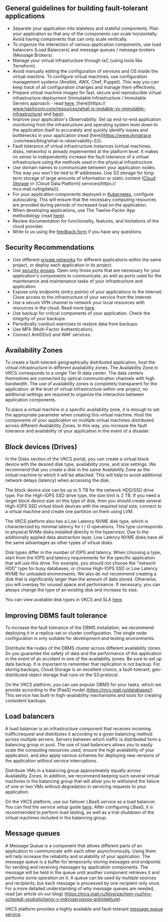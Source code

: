 ## General guidelines for building fault-tolerant applications

- Separate your application into stateless and stateful components. Plan your application so that any of the components can scale horizontally. Avoid having components that can only scale vertically.
- To organize the interaction of various application components, use load balancers (Load Balancers) and message queues / message brokers (Message Brokers).
- Manage your virtual infrastructure through IaC (using tools like Terraform).
- Avoid manually editing the configuration of services and OS inside the virtual machine. To configure virtual machines, use configuration management systems (Ansible, AWX, Chef, Puppet). This way you can keep track of all configuration changes and manage them effectively.
- Prepare virtual machine images for fast, secure and reproducible virtual infrastructure deployment (Immutable Infrastructure / Immutable Servers approach - read [here](https://martinfowler.com/bliki/ImmutableServer.html), [here](https:// www.hashicorp.com/resources/what-is-mutable-vs-immutable-infrastructure) and [here](https://medium.com/the-cloud-architect/immutable-infrastructure-21f6613e7a23)).
- Improve your application's Observability: Set up end-to-end application monitoring from the infrastructure and operating system level down to the application itself to accurately and quickly identify issues and bottlenecks in your application (read [here](https://www.dynatrace .com/news/blog/what-is-observability-2/)).
- Fault tolerance of virtual infrastructure instances (virtual machines, disks, networks) is already implemented at the platform level. It makes no sense to independently increase the fault tolerance of a virtual infrastructure using the methods used in the physical infrastructure.
- Use domain names to communicate between your application nodes. This way you won't be tied to IP addresses.
  Use S3 storage for long-term storage of large amounts of information or static content ([Cloud Storage](https://mcs.mail.ru/docs/ru/base/s3#) or [Cloud Data Platform] services(https:// mcs.mail.ru/bigdata/)).
- For your application components deployed in [Kubernetes](https://mcs.mail.ru/help/kubernetes/scaling), configure autoscaling. This will ensure that the necessary computing resources are provided during periods of increased load on the application.
- When developing applications, use The Twelve-Factor App methodology (read [here](https://12factor.net/)).
- Review documentation for functionality, features, and limitations of the cloud provider.
- Write to us using the [feedback form](https://mcs.mail.ru/help/contact-us) if you have any questions.

## Security Recommendations

- Use different [private networks](https://mcs.mail.ru/docs/ru/networks/vnet/networks) for different applications within the same project, or deploy each application in its project.
- Use [security groups](https://mcs.mail.ru/docs/ru/networks/vnet/firewall#). Open only those ports that are necessary for your application's components to communicate, as well as ports used for the maintenance and maintenance tasks of your infrastructure and application.
- Expose only endpoints (entry points) of your applications to the Internet. Close access to the infrastructure of your service from the Internet.
- Use a secure VPN channel to network your local resources with resources in the cloud. Read more [here](https://mcs.mail.ru/help/network/vpn).
- Use backup for critical components of your application. Check the integrity of your backups.
- Periodically conduct exercises to restore data from backups.
- Use MFA (Multi-Factor Authentication).
- Connect AntiDDoS and WAF services.

## Availability Zones

To create a fault-tolerant geographically distributed application, host the virtual infrastructure in different availability zones. The Availability Zone in VKCS corresponds to a single Tier III data center. The data centers themselves are connected by optical communication channels with high bandwidth. The use of availability zones is completely transparent for the application: at the level of virtual infrastructure within one project, no additional settings are required to organize the interaction between application components.

To place a virtual machine in a specific availability zone, it is enough to set the appropriate parameter when creating this virtual machine. Host the components of your application on multiple virtual machines distributed across different Availability Zones. In this way, you increase the fault tolerance and availability of your application in the event of a disaster.

## Block devices (Drives)

In the Disks section of the VKCS portal, you can create a virtual block device with the desired disk type, availability zone, and size settings. We recommend that you create a disk in the same Availability Zone as the virtual machine to which it will be attached. This will help to avoid additional network delays (latency) when accessing the disk.

The block device size can be up to 5 TB for the network HDD/SSD drive type. For the High-IOPS SSD drive type, the size limit is 2 TB. If you need a larger block device size on this type of disk, then you should create several High-IOPS SSD virtual block devices with the required total size, connect to a virtual machine and create one partition on them using LVM.

The VKCS platform also has a Low Latency NVME disk type, which is characterized by minimal latency for I / O operations. This type corresponds to physical NVMe disks installed directly in the hypervisor. Due to the additionally applied data abstraction layer, Low Latency NVME disks have all the same advantages as other types of virtual disks.

Disk types differ in the number of IOPS and latency. When choosing a type, start from the IOPS and latency requirements for the specific application that will use this drive. For example, you should not choose the "network HDD" type for busy databases, or choose High-IOPS SSD or Low Latency NVME for unloaded environments. We also do not recommend creating a disk that is significantly larger than the amount of data stored. Otherwise, you will overpay for unused space and performance. If necessary, you can always change the type of an existing disk and increase its size.

You can view available disk types in VKCS and SLA [here](https://mcs.mail.ru/docs/base/iaas/vm-volumes/volume-sla#tipy_diskov).

## Improving DBMS fault tolerance

To increase the fault tolerance of the DBMS installation, we recommend deploying it in a replica-set or cluster configuration. The single node configuration is only suitable for development and testing environments.

Distribute the nodes of the DBMS cluster across different availability zones. So you guarantee the safety of data and the performance of the application in the event of an accident in one of the availability zones. Be sure to set up data backup. It is important to remember that replication is not backup. For storing backups, Cloud Storage is an excellent choice, a fault-tolerant, geo-distributed object storage that runs on the S3 protocol.

On the VKCS platform, you can use popular DBMS for your tasks, which we provide according to the [PaaS] model (https://mcs.mail.ru/databases/). This service has built-in high-availability mechanisms and tools for creating consistent backups.

## Load balancers

A load balancer is an infrastructure component that receives incoming traffic/request and distributes it according to a given balancing method across multiple servers. Servers between which traffic is distributed form a balancing group or pool. The use of load balancers allows you to easily scale the computing resources used, ensure the high availability of your application, and also apply various schemes for deploying new versions of the application without service interruptions.

Distribute VMs in a balancing group approximately equally across Availability Zones. In addition, we recommend keeping such several virtual machines in the balancing group that will allow you to withstand the failure of one or two VMs without degradation in servicing requests to your application.

On the VKCS platform, use our failover LBaaS service as a load balancer. You can find the service setup guide [here](https://mcs.mail.ru/help/network/balancers). After configuring LBaaS, it is recommended to perform load testing, as well as a trial shutdown of the virtual machines included in the balancing group.

## Message queues

A Message Queue is a component that allows different parts of an application to communicate with each other asynchronously. Using them will help increase the reliability and scalability of your application. The message queue is a buffer for temporarily storing messages and endpoints for sending and receiving messages by application components. The message will be held in the queue until another component retrieves it and performs some operation on it. A queue can be used by multiple sources and recipients, but each message is processed by one recipient only once. For a more detailed understanding of why message queues are needed, read [an article on our blog] (https://mcs.mail.ru/blog/zachem-nuzhny-ocheredi-soobshcheniy-v-mikroservisnoy-arkhitekture).

VKCS platform provides a highly available and fault-tolerant [message queue service](https://mcs.mail.ru/blog/zachem-nuzhny-ocheredi-soobshcheniy-v-mikroservisnoy-arkhitekture).
